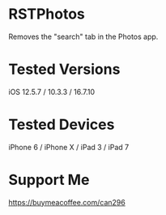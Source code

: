 # RSTPhotos
Removes the "search" tab in the Photos app.

# Tested Versions
iOS 12.5.7 / 10.3.3 / 16.7.10

# Tested Devices
iPhone 6 / iPhone X / iPad 3 / iPad 7

# Support Me
https://buymeacoffee.com/can296
